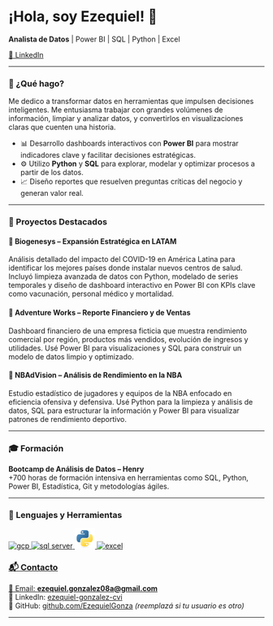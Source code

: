 # ¡Hola, soy Ezequiel! 👋  
**Analista de Datos** | Power BI | SQL | Python | Excel  

[💼 LinkedIn](https://www.linkedin.com/in/ezequiel-gonzalez-cvi)

---

### 🔎 ¿Qué hago?

Me dedico a transformar datos en herramientas que impulsen decisiones inteligentes. Me entusiasma trabajar con grandes volúmenes de información, limpiar y analizar datos, y convertirlos en visualizaciones claras que cuenten una historia.

- 📊 Desarrollo dashboards interactivos con **Power BI** para mostrar indicadores clave y facilitar decisiones estratégicas.
- ⚙️ Utilizo **Python** y **SQL** para explorar, modelar y optimizar procesos a partir de los datos.
- 📈 Diseño reportes que resuelven preguntas críticas del negocio y generan valor real.


---

### 🚀 Proyectos Destacados

#### 📌 **Biogenesys – Expansión Estratégica en LATAM**
Análisis detallado del impacto del COVID-19 en América Latina para identificar los mejores países donde instalar nuevos centros de salud. Incluyó limpieza avanzada de datos con Python, modelado de series temporales y diseño de dashboard interactivo en Power BI con KPIs clave como vacunación, personal médico y mortalidad.

#### 📌 **Adventure Works – Reporte Financiero y de Ventas**
Dashboard financiero de una empresa ficticia que muestra rendimiento comercial por región, productos más vendidos, evolución de ingresos y utilidades. Usé Power BI para visualizaciones y SQL para construir un modelo de datos limpio y optimizado.

#### 📌 **NBAdVision – Análisis de Rendimiento en la NBA**
Estudio estadístico de jugadores y equipos de la NBA enfocado en eficiencia ofensiva y defensiva. Usé Python para la limpieza y análisis de datos, SQL para estructurar la información y Power BI para visualizar patrones de rendimiento deportivo.

---

### 🎓 Formación

**Bootcamp de Análisis de Datos – Henry**  
+700 horas de formación intensiva en herramientas como SQL, Python, Power BI, Estadística, Git y metodologías ágiles.


---

### 🧰 Lenguajes y Herramientas

<p align="left">
  <a href="https://cloud.google.com" target="_blank" rel="noreferrer">
    <img src="https://www.vectorlogo.zone/logos/google_cloud/google_cloud-icon.svg" alt="gcp" width="40" height="40"/>
  </a>
  <a href="https://www.microsoft.com/en-us/sql-server" target="_blank" rel="noreferrer">
    <img src="https://www.svgrepo.com/show/303229/microsoft-sql-server-logo.svg" alt="sql server" width="40" height="40"/>
  </a>
  <a href="https://www.python.org" target="_blank" rel="noreferrer">
    <img src="https://raw.githubusercontent.com/devicons/devicon/master/icons/python/python-original.svg" alt="python" width="40" height="40"/>
  </a>
  <a href="https://www.microsoft.com/en-us/microsoft-365/excel" target="_blank" rel="noreferrer">
    <img src="https://cdn.jsdelivr.net/gh/devicons/devicon/icons/excel/excel-original.svg" alt="excel" width="40" hei

---

### 📬 Contacto

📧 Email: **ezequiel.gonzalez08a@gmail.com**  
🔗 LinkedIn: [ezequiel-gonzalez-cvi](https://www.linkedin.com/in/ezequiel-gonzalez-cvi)  
📁 GitHub: [github.com/EzequielGonza](https://github.com/EzequielGonza) *(reemplazá si tu usuario es otro)*

---

